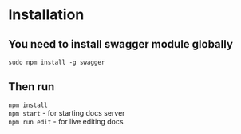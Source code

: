 # Installation

## You need to install swagger module globally 
```sudo npm install -g swagger```

## Then run 
```npm install```   
```npm start``` - for starting docs server   
```npm run edit``` - for live editing docs